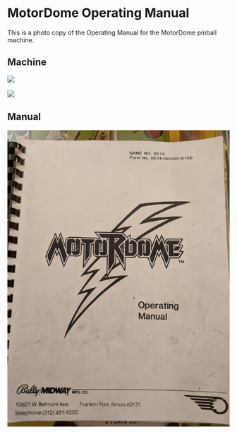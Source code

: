 # MotorDome Operating Manual

This is a photo copy of the Operating Manual for the MotorDome pinball machine.

## Machine

![](https://github.com/bkuhl/motordome/blob/master/Operating-Manual/0_front.jpg?raw=true)

![](https://github.com/bkuhl/motordome/blob/master/Operating-Manual/0_side.jpg?raw=true)

## Manual

![](https://github.com/bkuhl/motordome/blob/master/Operating-Manual/0_cover.jpg?raw=true)